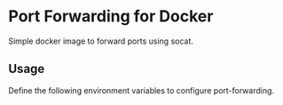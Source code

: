 Port Forwarding for Docker
==========================

Simple docker image to forward ports using socat.

## Usage

Define the following environment variables to configure port-forwarding.
